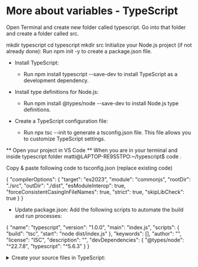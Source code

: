 # More about variables - TypeScript

Open Terminal and create new folder called typescript. Go into that folder and create a folder called src.



mkdir typescript
cd typescript
mkdir src
Initialize your Node.js project (if not already done):
Run npm init -y to create a package.json file.

* Install TypeScript:
    * Run npm install typescript --save-dev to install TypeScript as a development dependency.

* Install type definitions for Node.js:
    - Run npm install @types/node --save-dev to install Node.js type definitions.

* Create a TypeScript configuration file:
    - Run npx tsc --init to generate a tsconfig.json file. This file allows you to customize TypeScript settings.

** Open your project in VS Code **
When you are in your terminal and inside typescript folder
matti@LAPTOP-RE9S5TPO:~/typescript$ code .

Copy & paste following code to tsconfig.json (replace existing code)

{
  "compilerOptions": {
    "target": "es2023",
    "module": "commonjs",
    "rootDir": "./src",
    "outDir": "./dist",
    "esModuleInterop": true,
    "forceConsistentCasingInFileNames": true,
    "strict": true,
    "skipLibCheck": true
  }
}
* Update package.json:
Add the following scripts to automate the build and run processes:

{
  "name": "typescript",
  "version": "1.0.0",
  "main": "index.js",
  "scripts": { 
    "build": "tsc", 
    "start": "node dist/index.js" 
  },
  "keywords": [],
  "author": "",
  "license": "ISC",
  "description": "",
  "devDependencies": {
    "@types/node": "^22.7.8",
    "typescript": "^5.6.3"
  }
}

<details>
  <summary> Create your source files in TypeScript: </summary>
    Create new empty file called index.ts in src folder
    
    Now you can build and run your TypeScript app using following commands in terminal:
npm run build
npm run start
</details>
